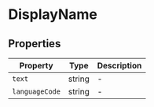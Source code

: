 # DisplayName

## Properties

| Property | Type | Description |
|----------|------|-------------|
| `text` | string | - |
| `languageCode` | string | - |
